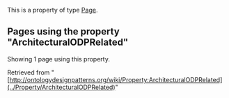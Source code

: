 This is a property of type [Page](../Type/Page "Type:Page").




  


## Pages using the property "ArchitecturalODPRelated"


Showing 1 page using this property.



Retrieved from "[http://ontologydesignpatterns.org/wiki/Property:ArchitecturalODPRelated](../Property/ArchitecturalODPRelated)"